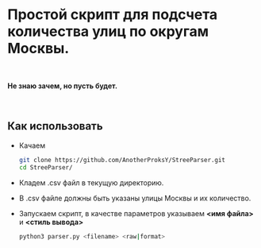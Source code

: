 # Простой скрипт для подсчета количества улиц по округам Москвы.
<br />

**Не знаю зачем, но пусть будет.**<br />

<br />

## Как использовать

* Качаем

  ```bash
  git clone https://github.com/AnotherProksY/StreeParser.git
  cd StreeParser/
  ```

* Кладем .csv файл в текущую директорию.

* В .csv файле должны быть указаны улицы Москвы и их количество.

* Запускаем скрипт, в качестве параметров указываем **<имя файла>** и **<стиль вывода>**

  ```bash
  python3 parser.py <filename> <raw|format>
  ```

